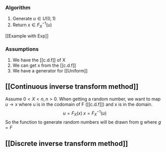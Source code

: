### Algorithm
1. Generate $u\in U(0,1)$
2. Return $x\in F^{-1}_X(u)$

[[Example with Exp]]
### Assumptions
1. We have the [[c.d.f]] of X
2. We can get x from the [[c.d.f]]
3. We have a generator for [[Uniform]]
## [[Continuous inverse transform method]]
Assume $0<X<n, n > 0$.
When getting a random number, we want to map $u\to x$ where u is in the codomain of F ([[c.d.f]]) and x is in the domain.
$$u=F_X(x)\; x=F^{-1}_X(u)$$
So the function to generate random numbers will be drawn from g where $g = F$

## [[Discrete inverse transform method]]
